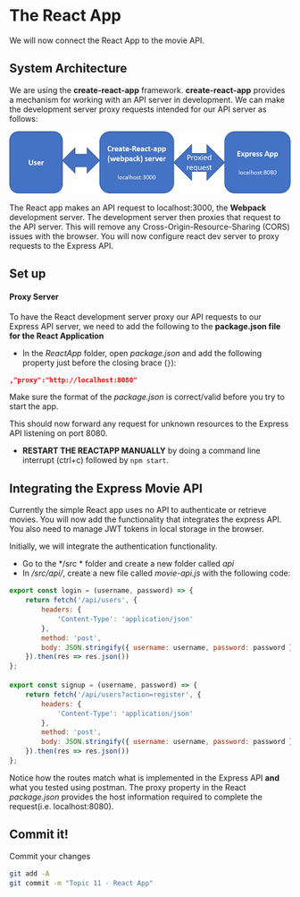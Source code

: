 # The React App

We will now connect the React App to the movie API. 

## System Architecture

We are using the **create-react-app** framework. **create-react-app** provides a mechanism for working with an API server in development. We can make the development server proxy requests intended for our API server as follows:

![Development Architecture](./img/2.png)

The React app makes an API request to localhost:3000, the **Webpack** development server. The development server then proxies that request to the API server. This will remove any Cross-Origin-Resource-Sharing (CORS) issues with the browser.
You will now configure react dev server to proxy requests to the Express API.

## Set up

#### Proxy Server
To have the React development server proxy our API requests to our Express API server, we need to add the following to the **package.json file for the React Application**

+ In the *ReactApp* folder, open *package.json* and add the following property just before the closing brace (``}``): 

```json
,"proxy":"http://localhost:8080"
```

Make sure the format of the *package.json* is correct/valid before you try to start the app.

This should now forward any request for unknown resources to the Express API listening on port 8080.

+ **RESTART THE REACTAPP MANUALLY** by doing a command line interrupt (ctrl+c) followed by ``npm start``.

## Integrating the Express Movie API

Currently the simple React app uses no API to authenticate or retrieve movies. You will now add the functionality that integrates the express API.  You also need to manage JWT tokens in local storage in the browser.

Initially, we will integrate the authentication functionality.

+ Go to the */src * folder and create a new folder called *api*
+ In  */src/api/*, create a new file called *movie-api.js* with the following code:

```javascript
export const login = (username, password) => {
    return fetch('/api/users', {
        headers: {
            'Content-Type': 'application/json'
        },
        method: 'post',
        body: JSON.stringify({ username: username, password: password })
    }).then(res => res.json())
};

export const signup = (username, password) => {
    return fetch('/api/users?action=register', {
        headers: {
            'Content-Type': 'application/json'
        },
        method: 'post',
        body: JSON.stringify({ username: username, password: password })
    }).then(res => res.json())
};
```

Notice how the routes match what is implemented in the Express API **and** what you tested using postman. The proxy property in the React *package.json* provides the host information required to complete the request(i.e. localhost:8080). 

## Commit it!
Commit your changes
~~~bash
git add -A
git commit -m "Topic 11 - React App"
~~~